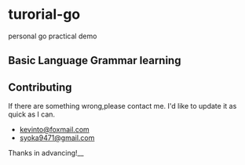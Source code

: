 # turorial-go

personal go practical demo

## Basic Language Grammar learning

## Contributing

If there are something wrong,please contact me.
I'd like to update it as quick as I can.

- kevinto@foxmail.com
- syoka9471@gmail.com

Thanks in advancing!__